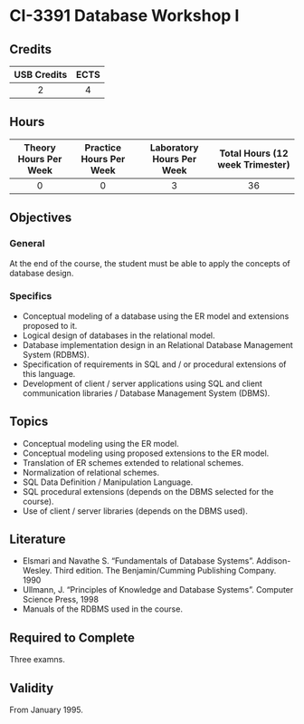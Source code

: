 # CI-3391 Database Workshop I

## Credits

| USB Credits | ECTS |
|:-----------:|:----:|
|      2      |   4  |

## Hours

| Theory Hours Per Week | Practice Hours Per Week | Laboratory Hours Per Week | Total Hours (12 week Trimester) |
|:---------------------:|:-----------------------:|:-------------------------:|:-------------------------------:|
|           0           |            0            |             3             |                36               |

## Objectives

### General

At the end of the course, the student must be able to apply the concepts of database design.

### Specifics

* Conceptual modeling of a database using the ER model and extensions proposed to it.
* Logical design of databases in the relational model.
* Database implementation design in an Relational Database Management System (RDBMS).
* Specification of requirements in SQL and / or procedural extensions of this language.
* Development of client / server applications using SQL and client communication libraries / Database Management System (DBMS).

## Topics

* Conceptual modeling using the ER model.
* Conceptual modeling using proposed extensions to the ER model.
* Translation of ER schemes extended to relational schemes.
* Normalization of relational schemes.
* SQL Data Definition / Manipulation Language.
* SQL procedural extensions (depends on the DBMS selected for the course).
* Use of client / server libraries (depends on the DBMS used).

## Literature

* Elsmari and Navathe S. “Fundamentals of Database Systems”. Addison-Wesley. Third edition. The Benjamin/Cumming Publishing Company. 1990
* Ullmann, J. “Principles of Knowledge and Database Systems”. Computer Science Press, 1998
* Manuals of the RDBMS used in the course.

## Required to Complete

Three examns.

## Validity

From January 1995.
